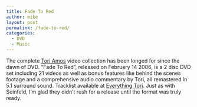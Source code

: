 ```yaml
---
title: Fade To Red
author: mike
layout: post
permalink: /fade-to-red/
categories:
  - DVD
  - Music
---
```

The complete [Tori Amos][1] video collection has been longed for since the dawn of DVD. &#8220;Fade To Red&#8221;, released on February 14 2006, is a 2 disc DVD set including 21 videos as well as bonus features like behind the scenes footage and a comprehensive audio commentary by Tori, all remastered in 5.1 surround sound. Tracklist available at [Everything Tori][2]. Just as with Seinfeld, I&#8217;m glad they didn&#8217;t rush for a release until the format was truly ready.

 [1]: http://www.toriamos.com
 [2]: http://everythingtori.com/go/dvd/